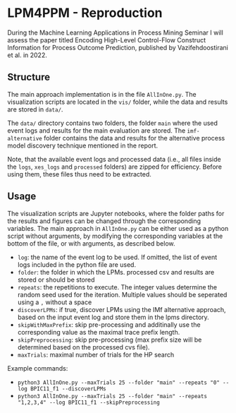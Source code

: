 # LPM4PPM - Reproduction

During the Machine Learning Applications in Process Mining Seminar I will assess the paper titled Encoding High-Level Control-Flow Construct Information for Process Outcome Prediction, published by Vazifehdoostirani et al. in 2022.
## Structure
The main approach implementation is in the file `AllInOne.py`. The visualization scripts are located in the `vis/` folder, while the data and results are stored in `data/`.

The `data/` directory contains two folders, the folder `main` where the used event logs and results for the main evaluation are stored.
The `imf-alternative` folder contains the data and results for the alternative process model discovery technique mentioned in the report.

Note, that the available event logs and processed data (i.e., all files inside the `logs`, `xes_logs` and `processed` folders) are zipped for efficiency. Before using them, these files thus need to be extracted.

## Usage
The visualization scripts are Jupyter notebooks, where the folder paths for the results and figures can be changed through the corresponding variables.
The main approach in `AllInOne.py` can be either used as a python script without arguments, by modifying the corresponding variables at the bottom of the file, or with arguments, as described below.

- `log`: the name of the event log to be used. If omitted, the list of event logs included in the python file are used.
- `folder`: the folder in which the LPMs. processed csv and results are stored or should be stored
- `repeats`: the repetitions to execute. The integer values determine the random seed used for the iteration. Multiple values should be seperated using a `,` without a space
- `discoverLPMs`: if true, discover LPMs using the IMf alternative approach, based on the input event log and store them in the lpms directory.
- `skipWithMaxPrefix`: skip pre-processing and additinally use the corresponding value as the maximal trace prefix length.
- `skipPreprocessing`: skip pre-processing (max prefix size will be determined based on the processed cvs file).
- `maxTrials`: maximal number of trials for the HP search

Example commands:
- `python3 AllInOne.py --maxTrials 25 --folder "main" --repeats "0" --log BPIC11_f1 --discoverLPMs`
- `python3 AllInOne.py --maxTrials 25 --folder "main" --repeats "1,2,3,4" --log BPIC11_f1 --skipPreprocessing`
